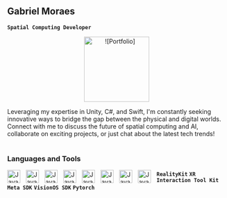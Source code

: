 ## Gabriel Moraes  
**` Spatial Computing Developer `**

<p align="center">
  <a href="https://gabrielmoraes.tech">
   <img width="150" alt="![Portfolio]" src="https://github.com/GabrielM33/GabrielM33/assets/123421871/4e6a5d8c-8942-43bc-8bfd-daee18ad0b62">
  </a>
</p>

Leveraging my expertise in Unity, C#, and Swift, I'm constantly seeking innovative ways to bridge the gap between the physical and digital worlds. Connect with me to discuss the future of spatial computing and AI, collaborate on exciting projects, or just chat about the latest tech trends!

#

### Languages and Tools

  <img align="left" alt="Java" width="30px" style="padding-right:10px;" 
    src="https://cdn.jsdelivr.net/gh/devicons/devicon/icons/csharp/csharp-original.svg" />
  <img align="left" alt="Java" width="30px" style="padding-right:10px;"
      src="https://cdn.jsdelivr.net/gh/devicons/devicon/icons/swift/swift-original.svg" />
  <img align="left" alt="Java" width="30px" style="padding-right:10px;"
      src="https://cdn.jsdelivr.net/gh/devicons/devicon/icons/python/python-original.svg" />
  <img align="left" alt="Java" width="30px" style="padding-right:10px;"
      src="https://www.svgrepo.com/show/331760/sql-database-generic.svg" />
  <img align="left" alt="Java" width="30px" style="padding-right:10px;"
      src="https://www.svgrepo.com/show/331626/unity.svg" />
  <img align="left" alt="Java" width="30px" style="padding-right:10px;"  
      src="https://cdn.jsdelivr.net/gh/devicons/devicon/icons/xcode/xcode-original.svg" /> 


      
  <img align="left" alt="Java" width="30px" style="padding-right:10px;"  
     src="https://cdn.jsdelivr.net/gh/devicons/devicon/icons/docker/docker-plain.svg" /> 


     
  <img align="left" alt="Java" width="30px" style="padding-right:10px;"
    src="https://cdn.jsdelivr.net/gh/devicons/devicon/icons/git/git-original.svg" />




**`RealityKit`** **`XR Interaction Tool Kit`** **`Meta SDK`**  **`VisionOS SDK`** **`Pytorch`**
